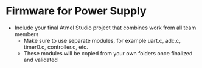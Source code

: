 # Firmware for Power Supply

- Include your final Atmel Studio project that combines work from all team members
  - Make sure to use separate modules, for example uart.c, adc.c, timer0.c, controller.c, etc.
  - These modules will be copied from your own folders once finalized and validated


